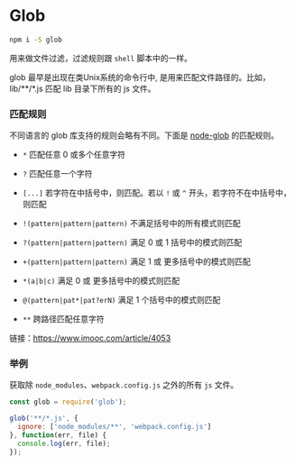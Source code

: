# Glob

```bash
npm i -S glob
```

用来做文件过滤，过滤规则跟 `shell` 脚本中的一样。

glob 最早是出现在类Unix系统的命令行中, 是用来匹配文件路径的。比如，lib/**/*.js 匹配 lib 目录下所有的 js 文件。

### 匹配规则

不同语言的 glob 库支持的规则会略有不同。下面是 [node-glob](https://github.com/isaacs/node-glob) 的匹配规则。

- `*` 匹配任意 0 或多个任意字符
- `?` 匹配任意一个字符
- `[...]` 若字符在中括号中，则匹配。若以 `!` 或 `^` 开头，若字符不在中括号中，则匹配
- `!(pattern|pattern|pattern)` 不满足括号中的所有模式则匹配
- `?(pattern|pattern|pattern)` 满足 0 或 1 括号中的模式则匹配
- `+(pattern|pattern|pattern)` 满足 1 或 更多括号中的模式则匹配
- `*(a|b|c)` 满足 0 或 更多括号中的模式则匹配
- `@(pattern|pat*|pat?erN)` 满足 1 个括号中的模式则匹配

- `**` 跨路径匹配任意字符

链接：https://www.imooc.com/article/4053

### 举例

获取除 `node_modules`、`webpack.config.js` 之外的所有 `js` 文件。

```js
const glob = require('glob');

glob('**/*.js', {
  ignore: ['node_modules/**', 'webpack.config.js'] 
}, function(err, file) {
  console.log(err, file);
});
```

